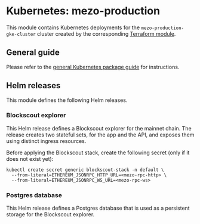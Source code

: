 # Kubernetes: mezo-production

This module contains Kubernetes deployments for the `mezo-production-gke-cluster` cluster
created by the corresponding [Terraform module](./../../terraform/mezo-production/README.md).

## General guide

Please refer to the [general Kubernetes package guide](../README.md) for instructions.

## Helm releases

This module defines the following Helm releases.

### Blockscout explorer

This Helm release defines a Blockscout explorer for the mainnet chain.
The release creates two stateful sets, for the app and the API, and
exposes them using distinct ingress resources.

Before applying the Blockscout stack, create the following secret
(only if it does not exist yet):

```shell
kubectl create secret generic blockscout-stack -n default \
  --from-literal=ETHEREUM_JSONRPC_HTTP_URL=<mezo-rpc-http> \
  --from-literal=ETHEREUM_JSONRPC_WS_URL=<mezo-rpc-ws>
```

### Postgres database

This Helm release defines a Postgres database that is used as
a persistent storage for the Blockscout explorer.
